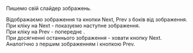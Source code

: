 Пишемо свій слайдер зображень.

Відображаємо зображення та кнопки Next, Prev з боків від зображення.\
При кліку на Next - показуємо наступне зображення.\
При кліку на Prev - попереднє .\
При досягненні останнього зображення - ховати кнопку Next. Аналогічно з першим зображенням і кнопкою Prev.